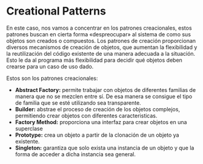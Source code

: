 # Creational Patterns
En este caso, nos vamos a concentrar en los patrones creacionales, estos patrones buscan en cierta forma «despreocupar»
al sistema de como sus objetos son creados o compuestos.
Los patrones de creación proporcionan diversos mecanismos de creación de objetos, que aumentan la flexibilidad y la 
reutilización del código existente de una manera adecuada a la situación. Esto le da al programa más flexibilidad para 
decidir qué objetos deben crearse para un caso de uso dado.

Estos son los patrones creacionales:

* **Abstract Factory:** permite trabajar con objetos de diferentes familias de manera que no se mezclen entre sí. De esa 
manera se consigue el tipo de familia que se esté utilizando sea transparente.
* **Builder:** abstrae el proceso de creación de los objetos complejos, permitiendo crear objetos con diferentes caracteristicas.
* **Factory Method:** proporciona una interfaz para crear objetos en una superclase
* **Prototype:** crea un objeto a partir de la clonación de un objeto ya existente.
* **Singleton:** garantiza que solo exista una instancia de un objeto y que la forma de acceder a dicha instancia sea general.
